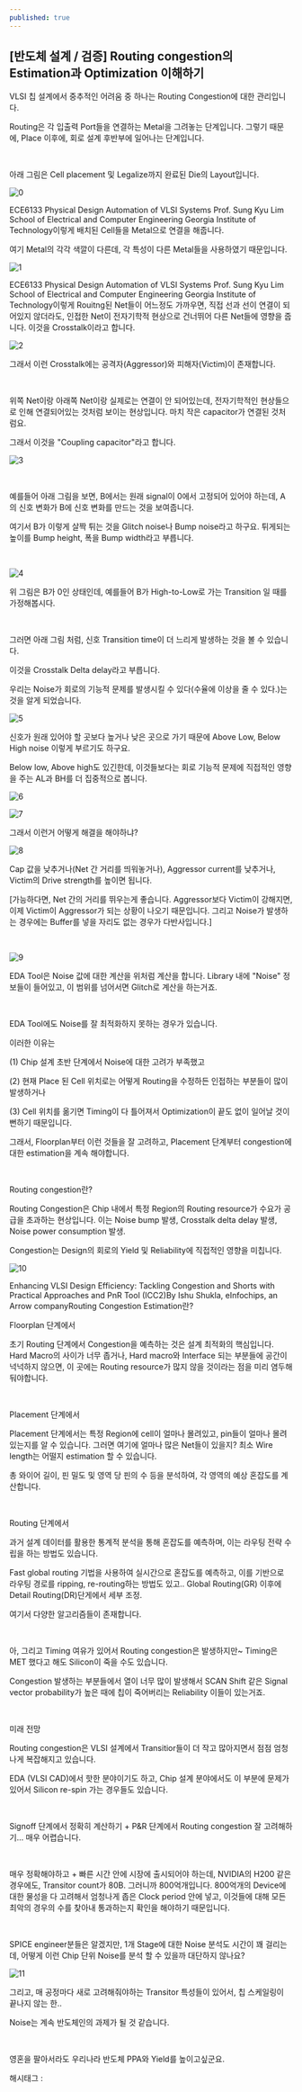 ```yaml
---
published: true
---
```

## [반도체 설계 / 검증] Routing congestion의 Estimation과 Optimization 이해하기

VLSI 칩 설계에서 중추적인 어려움 중 하나는 Routing Congestion에 대한 관리입니다.

Routing은 각 입출력 Port들을 연결하는 Metal을 그려놓는 단계입니다. 그렇기 때문에, Place 이후에, 회로 설계 후반부에 일어나는 단계입니다.

​

아래 그림은 Cell placement 및 Legalize까지 완료된 Die의 Layout입니다.

![0](/assets/img/223698396680/0.png)

ECE6133 Physical Design Automation of VLSI Systems Prof. Sung Kyu Lim School of Electrical and Computer Engineering Georgia Institute of Technology이렇게 배치된 Cell들을 Metal으로 연결을 해줍니다.

여기 Metal의 각각 색깔이 다른데, 각 특성이 다른 Metal들을 사용하였기 때문입니다.

![1](/assets/img/223698396680/1.png)

ECE6133 Physical Design Automation of VLSI Systems Prof. Sung Kyu Lim School of Electrical and Computer Engineering Georgia Institute of Technology이렇게 Rouitng된 Net들이 어느정도 가까우면, 직접 선과 선이 연결이 되어있지 않더라도, 인접한 Net이 전자기학적 현상으로 건너뛰어 다른 Net들에 영향을 줍니다. 이것을 Crosstalk이라고 합니다.

![2](/assets/img/223698396680/2.png)

그래서 이런 Crosstalk에는 공격자(Aggressor)와 피해자(Victim)이 존재합니다.

​

위쪽 Net이랑 아래쪽 Net이랑 실제로는 연결이 안 되어있는데, 전자기학적인 현상들으로 인해 연결되어있는 것처럼 보이는 현상입니다. 마치 작은 capacitor가 연결된 것처럼요.

그래서 이것을 "Coupling capacitor"라고 합니다.

![3](/assets/img/223698396680/3.png)

​

예를들어 아래 그림을 보면, B에서는 원래 signal이 0에서 고정되어 있어야 하는데, A의 신호 변화가 B에 신호 변화를 만드는 것을 보여줍니다.

여기서 B가 이렇게 살짝 튀는 것을 Glitch noise나 Bump noise라고 하구요. 튀게되는 높이를 Bump height, 폭을 Bump width라고 부릅니다.

​

![4](/assets/img/223698396680/4.png)

위 그림은 B가 0인 상태인데, 예를들어 B가 High-to-Low로 가는 Transition 일 때를 가정해봅시다.

​

그러면 아래 그림 처럼, 신호 Transition time이 더 느리게 발생하는 것을 볼 수 있습니다.

이것을 Crosstalk Delta delay라고 부릅니다.

우리는 Noise가 회로의 기능적 문제를 발생시킬 수 있다(수율에 이상을 줄 수 있다.)는 것을 알게 되었습니다.

![5](/assets/img/223698396680/5.png)

신호가 원래 있어야 할 곳보다 높거나 낮은 곳으로 가기 때문에 Above Low, Below High noise 이렇게 부르기도 하구요.

Below low, Above high도 있긴한데, 이것들보다는 회로 기능적 문제에 직접적인 영향을 주는 AL과 BH를 더 집중적으로 봅니다.

![6](/assets/img/223698396680/6.png)

![7](/assets/img/223698396680/7.png)

그래서 이런거 어떻게 해결을 해야하냐?

![8](/assets/img/223698396680/8.png)

Cap 값을 낮추거나(Net 간 거리를 띄워놓거나), Aggressor current를 낮추거나, Victim의 Drive strength를 높이면 됩니다.

[가능하다면, Net 간의 거리를 뛰우는게 좋습니다. Aggressor보다 Victim이 강해지면, 이제 Victim이 Aggressor가 되는 상황이 나오기 때문입니다. 그리고 Noise가 발생하는 경우에는 Buffer를 넣을 자리도 없는 경우가 다반사입니다.]

​

![9](/assets/img/223698396680/9.png)

EDA Tool은 Noise 값에 대한 계산을 위처럼 계산을 합니다. Library 내에 "Noise" 정보들이 들어있고, 이 범위를 넘어서면 Glitch로 계산을 하는거죠.

​

EDA Tool에도 Noise를 잘 최적화하지 못하는 경우가 있습니다.

이러한 이유는

(1) Chip 설계 초반 단계에서 Noise에 대한 고려가 부족했고

(2) 현재 Place 된 Cell 위치로는 어떻게 Routing을 수정하든 인접하는 부분들이 많이 발생하거나

(3) Cell 위치를 옮기면 Timing이 다 틀어져서 Optimization이 끝도 없이 일어날 것이 뻔하기 때문입니다.

그래서, Floorplan부터 이런 것들을 잘 고려하고, Placement 단계부터 congestion에 대한 estimation을 계속 해야합니다.

​

Routing congestion란?

Routing Congestion은 Chip 내에서 특정 Region의 Routing resource가 수요가 공급을 초과하는 현상입니다. 이는 Noise bump 발생, Crosstalk delta delay 발생, Noise power consumption 발생.

Congestion는 Design의 회로의 Yield 및 Reliability에 직접적인 영향을 미칩니다.

![10](/assets/img/223698396680/10.png)

Enhancing VLSI Design Efficiency: Tackling Congestion and Shorts with Practical Approaches and PnR Tool (ICC2)By Ishu Shukla, eInfochips, an Arrow companyRouting Congestion Estimation란?

Floorplan 단계에서 

초기 Routing 단계에서 Congestion을 예측하는 것은 설계 최적화의 핵심입니다. Hard Macro의 사이가 너무 좁거나, Hard macro와 Interface 되는 부분들에 공간이 넉넉하지 않으면, 이 곳에는 Routing resource가 많지 않을 것이라는 점을 미리 염두해둬야합니다.

​

Placement 단계에서 

Placement 단계에서는 특정 Region에 cell이 얼마나 몰려있고, pin들이 얼마나 몰려있는지를 알 수 있습니다. 그러면 여기에 얼마나 많은 Net들이 있을지? 최소 Wire length는 어떨지 estimation 할 수 있습니다. 

총 와이어 길이, 핀 밀도 및 영역 당 핀의 수 등을 분석하여, 각 영역의 예상 혼잡도를 계산합니다.

​

Routing 단계에서

과거 설계 데이터를 활용한 통계적 분석을 통해 혼잡도를 예측하며, 이는 라우팅 전략 수립을 하는 방법도 있습니다.

Fast global routing 기법을 사용하여 실시간으로 혼잡도를 예측하고, 이를 기반으로 라우팅 경로를 ripping, re-routing하는 방법도 있고.. Global Routing(GR) 이후에 Detail Routing(DR)단게에서 세부 조정.

여기서 다양한 알고리즘들이 존재합니다.

​

아, 그리고 Timing 여유가 있어서 Routing congestion은 발생하지만~ Timing은 MET 했다고 해도 Silicon이 죽을 수도 있습니다.

Congestion 발생하는 부분들에서 열이 너무 많이 발생해서 SCAN Shift 같은 Signal vector probability가 높은 때에 칩이 죽어버리는 Reliability 이들이 있는거죠.

​

미래 전망

Routing congestion은 VLSI 설계에서 Transitior들이 더 작고 많아지면서 점점 엄청나게 복잡해지고 있습니다.

EDA (VLSI CAD)에서 핫한 분야이기도 하고, Chip 설계 분야에서도 이 부분에 문제가 있어서 Silicon re-spin 가는 경우들도 있습니다.

​

Signoff 단계에서 정확히 계산하기 + P&R 단계에서 Routing congestion 잘 고려해하기... 매우 어렵습니다.

​

매우 정확해야하고 + 빠른 시간 안에 시장에 출시되어야 하는데, NVIDIA의 H200 같은 경우에도, Transitor count가 80B. 그러니까 800억개입니다. 800억개의 Device에 대한 물성을 다 고려해서 엄청나게 좁은 Clock period 안에 넣고, 이것들에 대해 모든 최악의 경우의 수를 찾아내 통과하는지 확인을 해야하기 때문입니다.

​

SPICE engineer분들은 알겠지만, 1개 Stage에 대한 Noise 분석도 시간이 꽤 걸리는데, 어떻게 이런 Chip 단위 Noise를 분석 할 수 있을까 대단하지 않나요?

![11](/assets/img/223698396680/11.png)

그리고, 매 공정마다 새로 고려해줘야하는 Transitor 특성들이 있어서, 칩 스케일링이 끝나지 않는 한..

Noise는 계속 반도체인의 과제가 될 것 같습니다.

​

영혼을 팔아서라도 우리나라 반도체 PPA와 Yield를 높이고싶군요. 

 해시태그 : 